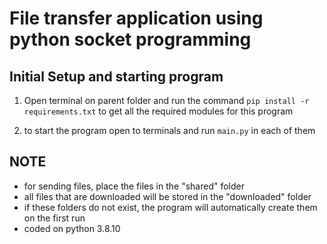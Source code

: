 # File transfer application using python socket programming

## Initial Setup and starting program
1. Open terminal on parent folder and run the command `pip install -r requirements.txt` to get all the required modules for this program

2. to start the program open to terminals and run `main.py` in each of them

## NOTE
- for sending files, place the files in the "shared" folder
- all files that are downloaded will be stored in the "downloaded" folder
- if these folders do not exist, the program will automatically create them on the first run
- coded on python 3.8.10